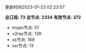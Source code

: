更新时间2023-01-23 02:23:57

**总订阅: 73**
**总节点: 2334**
**有效节点: 372**
- trojan节点: 51
- v2ray节点: 139
- ss节点: 169
- ssr节点: 13
